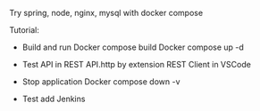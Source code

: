 Try spring, node, nginx, mysql with docker compose

Tutorial:
- Build and run
Docker compose build
Docker compose up -d
 
- Test API in REST API.http by extension REST Client in VSCode

- Stop application
Docker compose down -v

- Test add Jenkins